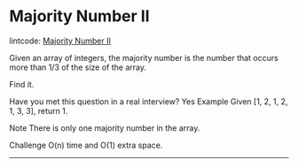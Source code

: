 # Majority Number II

lintcode: [Majority Number II](http://www.lintcode.com/en/problem/majority-number-ii/)

Given an array of integers, the majority number is the number that occurs more than 1/3 of the size of the array.

Find it.

Have you met this question in a real interview? Yes
Example
Given [1, 2, 1, 2, 1, 3, 3], return 1.

Note
There is only one majority number in the array.

Challenge
O(n) time and O(1) extra space.


---



